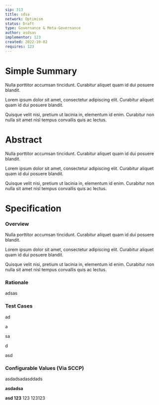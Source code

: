 ```yaml
---
sip: 313
title: sdsa
network: Optimism
status: Draft
type: Governance & Meta-Governance
author: asdsas
implementor: 123
created: 2022-10-02
requires: 123
---
```



# Simple Summary

<p>Nulla porttitor accumsan tincidunt. Curabitur aliquet quam id dui posuere blandit.</p>
<p></p>
<p>Lorem ipsum dolor sit amet, consectetur adipiscing elit. Curabitur aliquet quam id dui posuere blandit.</p>
<p></p>
<p>Quisque velit nisi, pretium ut lacinia in, elementum id enim. Curabitur non nulla sit amet nisl tempus convallis quis ac lectus.</p>


# Abstract

<p>Nulla porttitor accumsan tincidunt. Curabitur aliquet quam id dui posuere blandit.</p>
<p></p>
<p>Lorem ipsum dolor sit amet, consectetur adipiscing elit. Curabitur aliquet quam id dui posuere blandit.</p>
<p></p>
<p>Quisque velit nisi, pretium ut lacinia in, elementum id enim. Curabitur non nulla sit amet nisl tempus convallis quis ac lectus.</p>


# Specification


### Overview

<p>Nulla porttitor accumsan tincidunt. Curabitur aliquet quam id dui posuere blandit.</p>
<p></p>
<p>Lorem ipsum dolor sit amet, consectetur adipiscing elit. Curabitur aliquet quam id dui posuere blandit.</p>
<p></p>
<p>Quisque velit nisi, pretium ut lacinia in, elementum id enim. Curabitur non nulla sit amet nisl tempus convallis quis ac lectus.</p>


### Rationale

<p style="text-align:start;">adsas</p>


### Test Cases

<p style="text-align:start;">ad</p>
<p>a</p>
<p>sa</p>
<p>d</p>
<p>asd</p>



### Configurable Values (Via SCCP)

<p>asdadsadasddads</p>
<p><strong>asdadsa</strong></p>
<p></p>
<p><strong>asd 123</strong> 123 123123</p>


